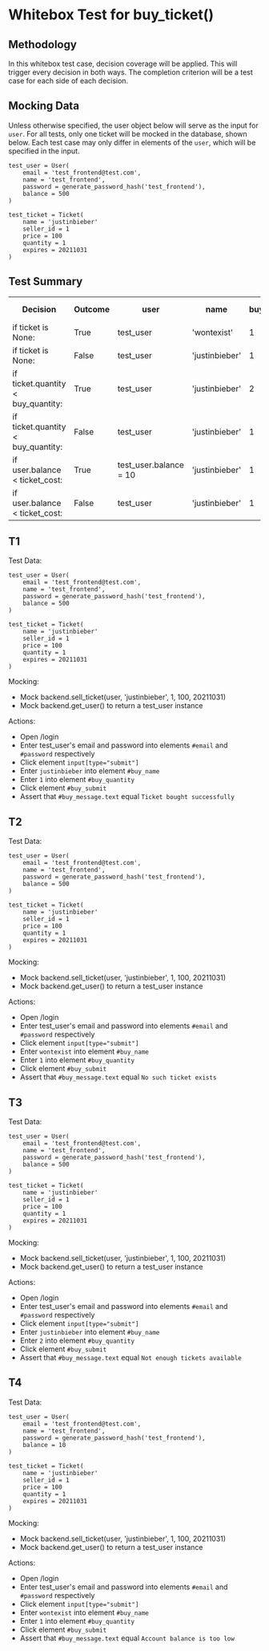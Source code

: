 # Whitebox Test for buy_ticket()
## Methodology

In this whitebox test case, decision coverage will be applied. This will trigger every decision in both ways. The completion criterion will be a test case for each side of each decision.

## Mocking Data
Unless otherwise specified, the user object below will serve as the input for `user`. For all tests, only one ticket will be mocked in the database, shown below. Each test case may only differ in elements of the `user`, which will be specified in the input.

```
test_user = User(
	email = 'test_frontend@test.com',
	name = 'test_frontend',
	password = generate_password_hash('test_frontend'),
	balance = 500
)
```
```
test_ticket = Ticket(
    name = 'justinbieber'
    seller_id = 1
    price = 100
    quantity = 1
    expires = 20211031
)
```
## Test Summary
<table><tbody>

<tr>
<th>Decision</th>
<th>Outcome</th>
<th>user</th>
<th>name</th>
<th>buy_quantity</th>
<th>Test Case</th>
</tr>

<tr>
<td> if ticket is None:</td>
<td>True</td>
<td>test_user</td>
<td>'wontexist'</td>
<td>1</td>
<td>T2</td>
</tr>

<tr>
<td> if ticket is None:</td>
<td>False</td>
<td>test_user</td>
<td>'justinbieber'</td>
<td>1</td>
<td>T1</td>
</tr>

<tr>
<td> if ticket.quantity < buy_quantity:</td>
<td>True</td>
<td>test_user</td>
<td>'justinbieber'</td>
<td>2</td>
<td>T3</td>
</tr>

<tr>
<td> if ticket.quantity < buy_quantity:</td>
<td>False</td>
<td>test_user</td>
<td>'justinbieber'</td>
<td>1</td>
<td>T1</td>
</tr>

<tr>
<td> if user.balance < ticket_cost:</td>
<td>True</td>
<td>test_user.balance = 10</td>
<td>'justinbieber'</td>
<td>1</td>
<td>T4</td>
</tr>

<tr>
<td> if user.balance < ticket_cost:</td>
<td>False</td>
<td>test_user</td>
<td>'justinbieber'</td>
<td>1</td>
<td>T1</td>
</tr>

</table></tbody>

## T1
Test Data: 

```
test_user = User(
	email = 'test_frontend@test.com',
	name = 'test_frontend',
	password = generate_password_hash('test_frontend'),
	balance = 500
)
```
```
test_ticket = Ticket(
    name = 'justinbieber'
    seller_id = 1
    price = 100
    quantity = 1
    expires = 20211031
)
```
Mocking:
* Mock backend.sell_ticket(user, 'justinbieber', 1, 100, 20211031)
* Mock backend.get_user() to return a test_user instance

Actions:
* Open /login
* Enter test_user's email and password into elements `#email` and `#password` respectively
* Click element `input[type="submit"]`
* Enter `justinbieber` into element `#buy_name`
* Enter `1` into element `#buy_quantity`
* Click element `#buy_submit`
* Assert that `#buy_message.text` equal `Ticket bought successfully`

## T2
Test Data: 

```
test_user = User(
	email = 'test_frontend@test.com',
	name = 'test_frontend',
	password = generate_password_hash('test_frontend'),
	balance = 500
)
```
```
test_ticket = Ticket(
    name = 'justinbieber'
    seller_id = 1
    price = 100
    quantity = 1
    expires = 20211031
)
```
Mocking:
* Mock backend.sell_ticket(user, 'justinbieber', 1, 100, 20211031)
* Mock backend.get_user() to return a test_user instance

Actions:
* Open /login
* Enter test_user's email and password into elements `#email` and `#password` respectively
* Click element `input[type="submit"]`
* Enter `wontexist` into element `#buy_name`
* Enter `1` into element `#buy_quantity`
* Click element `#buy_submit`
* Assert that `#buy_message.text` equal `No such ticket exists`

## T3
Test Data: 

```
test_user = User(
	email = 'test_frontend@test.com',
	name = 'test_frontend',
	password = generate_password_hash('test_frontend'),
	balance = 500
)
```
```
test_ticket = Ticket(
    name = 'justinbieber'
    seller_id = 1
    price = 100
    quantity = 1
    expires = 20211031
)
```
Mocking:
* Mock backend.sell_ticket(user, 'justinbieber', 1, 100, 20211031)
* Mock backend.get_user() to return a test_user instance

Actions:
* Open /login
* Enter test_user's email and password into elements `#email` and `#password` respectively
* Click element `input[type="submit"]`
* Enter `justinbieber` into element `#buy_name`
* Enter `2` into element `#buy_quantity`
* Click element `#buy_submit`
* Assert that `#buy_message.text` equal `Not enough tickets available`

## T4
Test Data: 

```
test_user = User(
	email = 'test_frontend@test.com',
	name = 'test_frontend',
	password = generate_password_hash('test_frontend'),
	balance = 10
)
```
```
test_ticket = Ticket(
    name = 'justinbieber'
    seller_id = 1
    price = 100
    quantity = 1
    expires = 20211031
)
```
Mocking:
* Mock backend.sell_ticket(user, 'justinbieber', 1, 100, 20211031)
* Mock backend.get_user() to return a test_user instance

Actions:
* Open /login
* Enter test_user's email and password into elements `#email` and `#password` respectively
* Click element `input[type="submit"]`
* Enter `wontexist` into element `#buy_name`
* Enter `1` into element `#buy_quantity`
* Click element `#buy_submit`
* Assert that `#buy_message.text` equal `Account balance is too low`